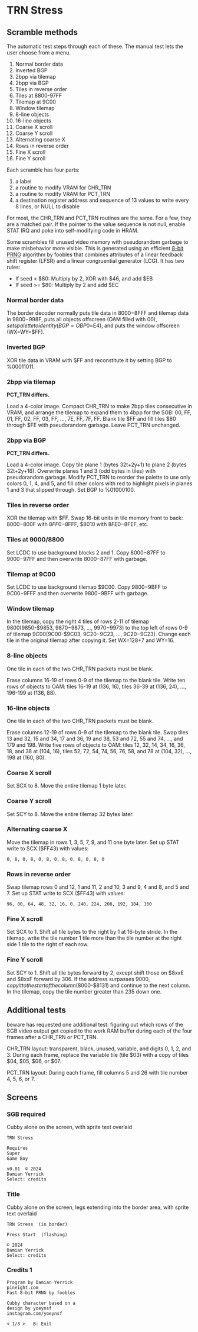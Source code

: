TRN Stress
==========

Scramble methods
----------------

The automatic test steps through each of these.  The manual test
lets the user choose from a menu.

1. Normal border data
2. Inverted BGP
3. 2bpp via tilemap
4. 2bpp via BGP
5. Tiles in reverse order
6. Tiles at 8800-97FF
7. Tilemap at 9C00
8. Window tilemap
9. 8-line objects
10. 16-line objects
11. Coarse X scroll
12. Coarse Y scroll
13. Alternating coarse X
14. Rows in reverse order
15. Fine X scroll
16. Fine Y scroll

Each scramble has four parts:

1. a label
2. a routine to modify VRAM for CHR_TRN
3. a routine to modify VRAM for PCT_TRN
4. a destination register address and sequence of 13 values to write
   every 8 lines, or NULL to disable

For most, the CHR_TRN and PCT_TRN routines are the same.  For a few,
they are a matched pair.  If the pointer to the value sequence is not
null, enable STAT IRQ and poke into self-modifying code in HRAM.

Some scrambles fill unused video memory with pseudorandom garbage to
make misbehavior more visible.  This is generated using an efficient
[8-bit PRNG] algorithm by foobles that combines attributes of a
linear feedback shift register (LFSR) and a linear congruential
generator (LCG).  It has two rules:

* If seed < $80: Multiply by 2, XOR with $46, and add $EB
* If seed >= $80: Multiply by 2 and add $EC

[8-bit PRNG]: https://foobles.neocities.org/blog/2023-06-06/prng

### Normal border data

The border decoder normally puts tile data in $8000-$8FFF and
tilemap data in $9800-$998F, puts all objects offscreen (OAM filled
with $00), sets palette to identity (BGP=OBP0=$E4), and puts the
window offscreen (WX=WY=$FF).

### Inverted BGP

XOR tile data in VRAM with $FF and reconstitute it by setting BGP to
%00011011.

### 2bpp via tilemap

**PCT_TRN differs.**

Load a 4-color image.  Compact CHR_TRN to make 2bpp tiles consecutive
in VRAM, and arrange the tilemap to expand them to 4bpp for the SGB:
00, FF, 01, FF, 02, FF, 03, FF, ..., 7E, FF, 7F, FF.  Blank tile $FF
and fill tiles $80 through $FE with pseudorandom garbage.
Leave PCT_TRN unchanged.

### 2bpp via BGP

**PCT_TRN differs.**

Load a 4-color image.  Copy tile plane 1 (bytes 32t+2y+1) to plane
2 (bytes 32t+2y+16).  Overwrite planes 1 and 3 (odd bytes in tiles)
with pseudorandom garbage.  Modify PCT_TRN to reorder the palette
to use only colors 0, 1, 4, and 5, and fill other colors with red
to highlight pixels in planes 1 and 3 that slipped through.
Set BGP to %01000100.

### Tiles in reverse order

XOR the tilemap with $FF.  Swap 16-bit units in tile memory front to
back: $8000-$800F with $8FF0-$8FFF, $8010 with $8FE0-$8FEF, etc.

### Tiles at 9000/8800

Set LCDC to use background blocks 2 and 1.  Copy $8000-$87FF to
$9000-$97FF and then overwrite $8000-$87FF with garbage.

### Tilemap at 9C00

Set LCDC to use background tilemap $9C00.  Copy $9800-$9BFF to
$9C00-$9FFF and then overwrite $9800-$9BFF with garbage.

### Window tilemap

In the tilemap, copy the right 4 tiles of rows 2-11 of tilemap $9800
($9850-$9853, $9870-$9873, ..., $9970-$9973) to the top left of rows
0-9 of tilemap $9C00 ($9C00-$9C03, $9C20-$9C23, ..., $9C20-$9C23).
Change each tile in the original tilemap after copying it.
Set WX=128+7 and WY=16.

### 8-line objects

One tile in each of the two CHR_TRN packets must be blank.

Erase columns 16-19 of rows 0-9 of the tilemap to the blank tile.
Write ten rows of objects to OAM: tiles 16-19 at (136, 16),
tiles 36-39 at (136, 24), ..., 196-199 at (136, 88).

### 16-line objects

One tile in each of the two CHR_TRN packets must be blank.

Erase columns 12-19 of rows 0-9 of the tilemap to the blank tile.
Swap tiles 13 and 32, 15 and 34, 17 and 36, 19 and 38, 53 and 72,
55 and 74, ..., and 179 and 198.  Write five rows of objects to OAM:
tiles 12, 32, 14, 34, 16, 36, 18, and 38 at (104, 16), tiles 52, 72,
54, 74, 56, 76, 58, and 78 at (104, 32), ..., 198 at (160, 80).

### Coarse X scroll

Set SCX to 8.  Move the entire tilemap 1 byte later.

### Coarse Y scroll

Set SCY to 8.  Move the entire tilemap 32 bytes later.

### Alternating coarse X

Move the tilemap in rows 1, 3, 5, 7, 9, and 11 one byte later.
Set up STAT write to SCX ($FF43) with values:

    0, 8, 0, 8, 0, 8, 0, 8, 0, 8, 0, 8, 0

### Rows in reverse order

Swap tilemap rows 0 and 12, 1 and 11, 2 and 10, 3 and 9, 4 and 8, and
5 and 7.  Set up STAT write to SCX ($FF43) with values:

    96, 80, 64, 48, 32, 16, 0, 240, 224, 208, 192, 184, 160

### Fine X scroll

Set SCX to 1.  Shift all tile bytes to the right by 1 at 16-byte
stride.  In the tilemap, write the tile number 1 tile more than the
tile number at the right side 1 tile to the right of each row.

### Fine Y scroll

Set SCY to 1.  Shift all tile bytes forward by 2, except shift those
on $8xxE and $8xxF forward by 306.  If the address surpasses $9000,
copy it to the start of the column ($8000-$8131) and continue to the
next column.  In the tilemap, copy the tile number greater than 235
down one.

Additional tests
----------------

beware has requested one additional test: figuring out which rows of
the SGB video output get copied to the work RAM buffer during each of
the four frames after a CHR_TRN or PCT_TRN.

CHR_TRN layout: transparent, black, unused, variable, and digits
0, 1, 2, and 3.  During each frame, replace the variable tile
(tile $03) with a copy of tiles $04, $05, $06, or $07.

PCT_TRN layout: During each frame, fill columns 5 and 26 with tile
number 4, 5, 6, or 7.

Screens
-------

### SGB required

Cubby alone on the screen, with sprite text overlaid

    TRN Stress
    
    Requires
    Super
    Game Boy
    
    v0.01  © 2024
    Damian Yerrick
    Select: credits

### Title

Cubby alone on the screen, legs extending into the border area,
with sprite text overlaid

    TRN Stress  (in border)
    
    Press Start  (flashing)
    
    © 2024
    Damian Yerrick
    Select: credits

### Credits 1

    Program by Damian Yerrick
    pineight.com
    Fast 8-bit PRNG by foobles
    
    Cubby character based on a
    design by yoeynsf
    instagram.com/yoeynsf
    
    < 1/3 >   B: Exit
